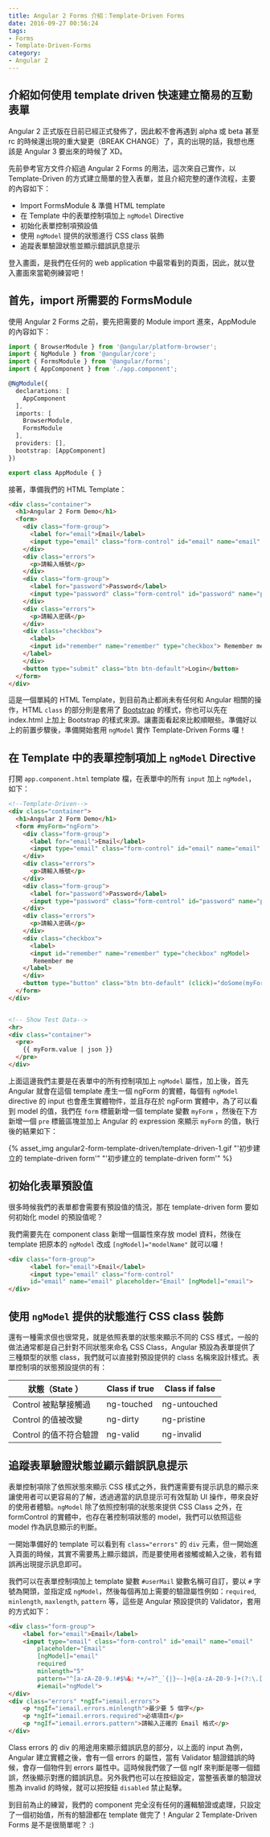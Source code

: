```yaml
---
title: Angular 2 Forms 介紹：Template-Driven Forms
date: 2016-09-27 00:56:24
tags:
- Forms
- Template-Driven-Forms
category:
- Angular 2
---
```


## 介紹如何使用 template driven 快速建立簡易的互動表單

Angular 2 正式版在日前已經正式發佈了，因此較不會再遇到 alpha 或 beta 甚至 rc 的時候還出現的重大變更（BREAK CHANGE）了，真的出現的話，我想也應該是 Angular 3 要出來的時候了 XD。

先前參考官方文件介紹過 Angular 2 Forms 的用法，這次來自己實作，以 Template-Driven 的方式建立簡單的登入表單，並且介紹完整的運作流程，主要的內容如下：

- Import FormsModule & 準備 HTML template
- 在 Template 中的表單控制項加上 `ngModel` Directive 
- 初始化表單控制項預設值
- 使用 `ngModel` 提供的狀態進行 CSS class 裝飾
- 追蹤表單驗證狀態並顯示錯誤訊息提示

登入畫面，是我們在任何的 web application 中最常看到的頁面，因此，就以登入畫面來當範例練習吧！

<!-- more -->

## 首先，import 所需要的 FormsModule

使用 Angular 2 Forms 之前，要先把需要的 Module import 進來，AppModule 的內容如下：

``` typescript app.module.ts
import { BrowserModule } from '@angular/platform-browser';
import { NgModule } from '@angular/core';
import { FormsModule } from '@angular/forms';
import { AppComponent } from './app.component';

@NgModule({
  declarations: [
    AppComponent
  ],
  imports: [
    BrowserModule,
    FormsModule
  ],
  providers: [],
  bootstrap: [AppComponent]
})

export class AppModule { }
```

接著，準備我們的 HTML Template：

``` html app.component.html
<div class="container">
  <h1>Angular 2 Form Demo</h1>
  <form>
    <div class="form-group">
      <label for="email">Email</label>
      <input type="email" class="form-control" id="email" name="email" placeholder="Email">
    </div>
    <div class="errors">
      <p>請輸入帳號</p>
    </div>
    <div class="form-group">
      <label for="password">Password</label>
      <input type="password" class="form-control" id="password" name="password" placeholder="Password">
    </div>
    <div class="errors">
      <p>請輸入密碼</p>
    </div>
    <div class="checkbox">
      <label>
      <input id="remember" name="remember" type="checkbox"> Remember me
    </label>
    </div>
    <button type="submit" class="btn btn-default">Login</button>
  </form>
</div>
```

這是一個單純的 HTML Template，到目前為止都尚未有任何和 Angular 相關的操作，HTML `class` 的部分則是套用了 [Bootstrap](http://getbootstrap.com/) 的樣式，你也可以先在 index.html 上加上 Bootstrap 的樣式來源。讓畫面看起來比較順眼些。準備好以上的前置步驟後，準備開始套用 `ngModel` 實作 Template-Driven Forms 囉！

## 在 Template 中的表單控制項加上 `ngModel` Directive

打開 `app.component.html` template 檔，在表單中的所有 `input` 加上 `ngModel`，如下：

``` html app.component.html
<!--Template-Driven-->
<div class="container">
  <h1>Angular 2 Form Demo</h1>
  <form #myForm="ngForm">
    <div class="form-group">
      <label for="email">Email</label>
      <input type="email" class="form-control" id="email" name="email" placeholder="Email" ngModel>
    </div>
    <div class="errors">
      <p>請輸入帳號</p>
    </div>
    <div class="form-group">
      <label for="password">Password</label>
      <input type="password" class="form-control" id="password" name="password" placeholder="Password" ngModel>
    </div>
    <div class="errors">
      <p>請輸入密碼</p>
    </div>
    <div class="checkbox">
      <label>
      <input id="remember" name="remember" type="checkbox" ngModel>
       Remember me
    </label>
    </div>
    <button type="button" class="btn btn-default" (click)="doSome(myForm)">Login</button>
  </form>
</div>


<!-- Show Test Data-->
<hr>
<div class="container">
  <pre>
    {{ myForm.value | json }}
  </pre>
</div>

```

上面這邊我們主要是在表單中的所有控制項加上 `ngModel` 屬性，加上後，首先 Angular 就會在這個 template 產生一個 ngForm 的實體，每個有 `ngModel` directive 的 input 也會產生實體物件，並且存在於 ngForm 實體中，為了可以看到 model 的值，我們在 `form` 標籤新增一個 template 變數 `myForm` ，然後在下方新增一個 `pre` 標籤區塊並加上 Angular 的 expression 來顯示 `myForm` 的值，執行後的結果如下：

{% asset_img angular2-form-template-driven/template-driven-1.gif "'初步建立的 template-driven form'" "'初步建立的 template-driven form'" %}

## 初始化表單預設值

很多時候我們的表單都會需要有預設值的情況，那在 template-driven form 要如何初始化 model 的預設值呢？

我們需要先在 component class 新增一個屬性來存放 model 資料，然後在 template 把原本的 `ngModel` 改成 `[ngModel]="modelName"` 就可以囉！

``` html app.component.html partial code
<div class="form-group">
      <label for="email">Email</label>
      <input type="email" class="form-control" 
      id="email" name="email" placeholder="Email" [ngModel]="email">
</div>
```



## 使用 `ngModel` 提供的狀態進行 CSS class 裝飾

還有一種需求佷也很常見，就是依照表單的狀態來顯示不同的 CSS 樣式，一般的做法通常都是自己針對不同狀態來命名 CSS Class，Angular 預設為表單提供了三種類型的狀態 class，我們就可以直接對預設提供的 class 名稱來設計樣式。表單控制項的狀態預設提供的有：

| 狀態（State  ）      | Class if true | Class if false |
| ---------------- | ------------- | -------------- |
| Control  被點擊接觸過  | ng-touched    | ng-untouched   |
| Control  的值被改變   | ng-dirty      | ng-pristine    |
| Control  的值不符合驗證 | ng-valid      | ng-invalid     |



## 追蹤表單驗證狀態並顯示錯誤訊息提示

表單控制項除了依照狀態來顯示 CSS 樣式之外，我們還需要有提示訊息的顯示來讓使用者可以更容易的了解，透過適當的訊息提示可有效幫助 UI 操作，帶來良好的使用者體驗。`ngModel` 除了依照控制項的狀態來提供 CSS Class 之外，在 formControl 的實體中，也存在著控制項狀態的 model，我們可以依照這些 model 作為訊息顯示的判斷。

一開始準備好的 template 可以看到有 `class="errors"` 的 `div` 元素，但一開始進入頁面的時候，其實不需要馬上顯示錯誤，而是要使用者接觸或輸入之後，若有錯誤再出現提示訊息即可。

我們可以在表單控制項加上 template 變數 `#userMail` 變數名稱可自訂，要以 `#` 字號為開頭，並指定成 `ngModel`，然後每個再加上需要的驗證屬性例如：`required`, `minlength`, `maxlength`, `pattern` 等，這些是 Angular 預設提供的 Validator，套用的方式如下：

``` html app.component.html partial
<div class="form-group">
    <label for="email">Email</label>
    <input type="email" class="form-control" id="email" name="email" 
        placeholder="Email"
        [ngModel]="email"
        required
        minlength="5"
        pattern="^[a-zA-Z0-9.!#$%&』*+/=?^_`{|}~-]+@[a-zA-Z0-9-]+(?:\.[a-zA-Z0-9-]+)*$"
        #iemail="ngModel">
</div>
<div class="errors" *ngIf="iemail.errors">
	<p *ngIf="iemail.errors.minlength">最少要 5 個字</p>
	<p *ngIf="iemail.errors.required">必填項目</p>
	<p *ngIf="iemail.errors.pattern">請輸入正確的 Email 格式</p>
</div>
```

Class errors 的 div 的用途用來顯示錯誤訊息的部分，以上面的 input 為例，Angular 建立實體之後，會有一個 errors 的屬性，當有 Validator 驗證錯誤的時候，會存一個物件到 errors 屬性中。這時候我們做了一個 ngIf 來判斷是哪一個錯誤，然後顯示對應的錯誤訊息。另外我們也可以在按鈕設定，當整張表單的驗證狀態為 invalid 的時候，就可以把按鈕 `disabled` 禁止點擊。

到目前為止的練習，我們的 component 完全沒有任何的邏輯驗證或處理，只設定了一個初始值，所有的驗證都在 template 做完了！Angular 2 Template-Driven Forms 是不是很簡單呢？ :)



